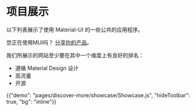 # 项目展示

<p class="description">以下列表展示了使用 Material-UI 的一些公共的应用程序。</p>

您正在使用MUI吗？ [分享你的产品](https://github.com/mui-org/material-ui/issues/22426)。

我们所展示的网站至少要在其中一个维度上有良好的排名：

- 遵循 Material Design 设计
- 高流量
- 开源

{{"demo": "pages/discover-more/showcase/Showcase.js", "hideToolbar": true, "bg": "inline"}}
